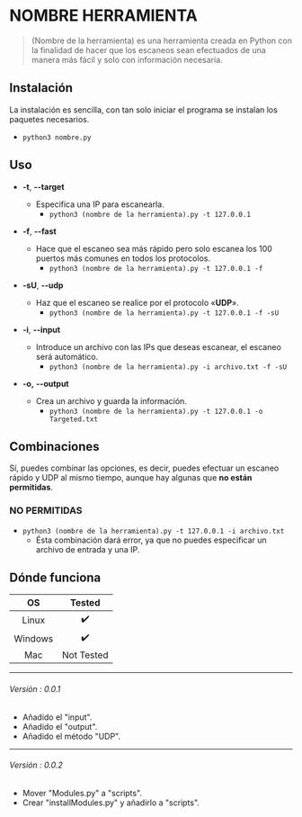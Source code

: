 # NOMBRE HERRAMIENTA

> (Nombre de la herramienta) es una herramienta creada en Python con la finalidad de hacer que los escaneos sean efectuados de una manera más fácil y solo con información necesaria.

## Instalación
La instalación es sencilla, con tan solo iniciar el programa se instalan los paquetes necesarios.
- `python3 nombre.py`

## Uso
- **-t**, **--target**
	- Especifica una IP para escanearla.
		- `python3 (nombre de la herramienta).py -t 127.0.0.1`
	
- **-f**, **--fast**
	- Hace que el escaneo sea más rápido pero solo escanea los 100 puertos más comunes en todos los protocolos.
		- `python3 (nombre de la herramienta).py -t 127.0.0.1 -f`
	
- **-sU**, **--udp**
	- Haz que el escaneo se realice por el protocolo «**UDP**».
		- `python3 (nombre de la herramienta).py -t 127.0.0.1 -f -sU`
	
- **-i**, **--input**
	- Introduce un archivo con las IPs que deseas escanear, el escaneo será automático.
		- `python3 (nombre de la herramienta).py -i archivo.txt -f -sU`
	
- **-o,** **--output**
	- Crea un archivo y guarda la información.
		- `python3 (nombre de la herramienta).py -t 127.0.0.1 -o Targeted.txt`

## Combinaciones
Sí, puedes combinar las opciones, es decir, puedes efectuar un escaneo rápido y UDP al mismo tiempo, aunque hay algunas que **no están permitidas**.
### NO PERMITIDAS
- `python3 (nombre de la herramienta).py -t 127.0.0.1 -i archivo.txt`
	- Ésta combinación dará error, ya que no puedes especificar un archivo de entrada y una IP.

## Dónde funciona
|    OS   |   Tested   |
|:-------:|:----------:|
| Linux   |      ✔️     |
| Windows |      ✔️     |
| Mac     | Not Tested |

___

###### Versión : 0.0.1
- Añadido el "input".
- Añadido el "output".
- Añadido el método "UDP".

___

###### Versión : 0.0.2
- Mover "Modules.py" a "scripts".
- Crear "installModules.py" y añadirlo a "scripts".

